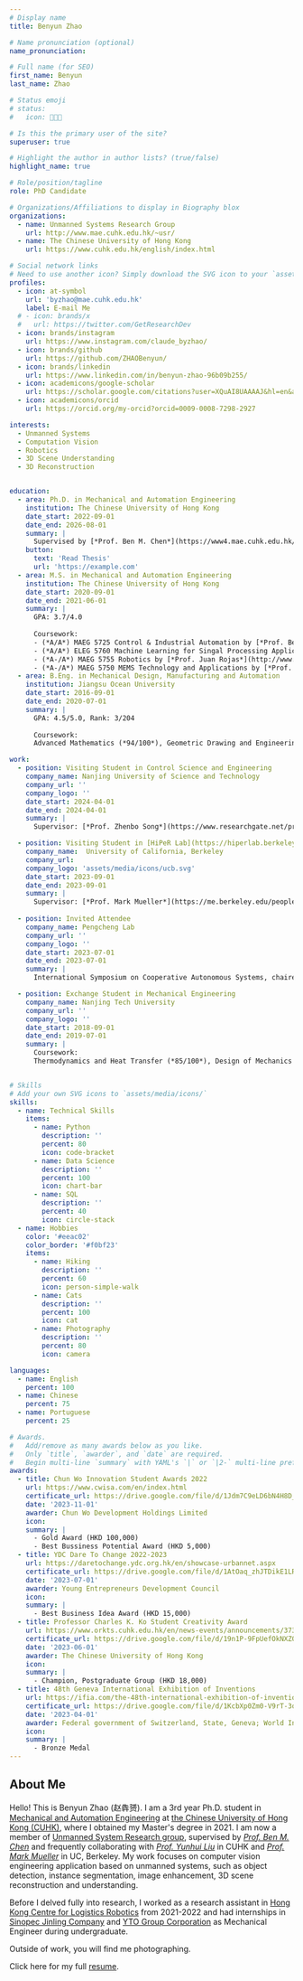 ```yaml
---
# Display name
title: Benyun Zhao

# Name pronunciation (optional)
name_pronunciation:

# Full name (for SEO)
first_name: Benyun
last_name: Zhao

# Status emoji
# status:
#   icon: 👨🏻‍💻

# Is this the primary user of the site?
superuser: true

# Highlight the author in author lists? (true/false)
highlight_name: true

# Role/position/tagline
role: PhD Candidate

# Organizations/Affiliations to display in Biography blox
organizations:
  - name: Unmanned Systems Research Group
    url: http://www.mae.cuhk.edu.hk/~usr/
  - name: The Chinese University of Hong Kong
    url: https://www.cuhk.edu.hk/english/index.html

# Social network links
# Need to use another icon? Simply download the SVG icon to your `assets/media/icons/` folder.
profiles:
  - icon: at-symbol
    url: 'byzhao@mae.cuhk.edu.hk'
    label: E-mail Me
  # - icon: brands/x
  #   url: https://twitter.com/GetResearchDev
  - icon: brands/instagram
    url: https://www.instagram.com/claude_byzhao/
  - icon: brands/github
    url: https://github.com/ZHAOBenyun/
  - icon: brands/linkedin
    url: https://www.linkedin.com/in/benyun-zhao-96b09b255/
  - icon: academicons/google-scholar
    url: https://scholar.google.com/citations?user=XQuAI8UAAAAJ&hl=en&authuser=1
  - icon: academicons/orcid
    url: https://orcid.org/my-orcid?orcid=0009-0008-7298-2927

interests:
  - Unmanned Systems
  - Computation Vision
  - Robotics
  - 3D Scene Understanding
  - 3D Reconstruction


education:
  - area: Ph.D. in Mechanical and Automation Engineering
    institution: The Chinese University of Hong Kong
    date_start: 2022-09-01
    date_end: 2026-08-01
    summary: |
      Supervised by [*Prof. Ben M. Chen*](https://www4.mae.cuhk.edu.hk/peoples/chen-benmei/). 
    button:
      text: 'Read Thesis'
      url: 'https://example.com'
  - area: M.S. in Mechanical and Automation Engineering
    institution: The Chinese University of Hong Kong
    date_start: 2020-09-01
    date_end: 2021-06-01
    summary: |
      GPA: 3.7/4.0
      
      Coursework:
      - (*A/A*) MAEG 5725 Control & Industrial Automation by [*Prof. Ben M. Chen*](https://www4.mae.cuhk.edu.hk/peoples/chen-benmei/) 
      - (*A/A*) ELEG 5760 Machine Learning for Singal Processing Applications by [*Prof. Hongsheng Li*](https://www.ee.cuhk.edu.hk/~hsli/) 
      - (*A-/A*) MAEG 5755 Robotics by [*Prof. Juan Rojas*](http://www.juanrojas.net/)
      - (*A-/A*) MAEG 5750 MEMS Technology and Applications by [*Prof. Li Zhang*](https://www4.mae.cuhk.edu.hk/peoples/zhang-li/) 
  - area: B.Eng. in Mechanical Design, Manufacturing and Automation
    institution: Jiangsu Ocean University
    date_start: 2016-09-01
    date_end: 2020-07-01
    summary: |
      GPA: 4.5/5.0, Rank: 3/204
      
      Coursework:
      Advanced Mathematics (*94/100*), Geometric Drawing and Engineering Graphics (*85/100*), Linear Algebra (*94/100*), Probability and Statistics (*91/100*), Principles of Mechanics (*88/100*), Electrotechnics and Electronics (*86/100*), Solidworks 3D Model Design (*95/100*), Engineer Training (*95/100*), Electrical Control of Machinery Tools and PLC (*85/100*), CAD and CAM (*95/100*), Insturial Robot (*88/100*), Professional English for Mechanical Engineering (*96/100*)

work:
  - position: Visiting Student in Control Science and Engineering
    company_name: Nanjing University of Science and Technology
    company_url: ''
    company_logo: ''
    date_start: 2024-04-01
    date_end: 2024-04-01
    summary: |
      Supervisor: [*Prof. Zhenbo Song*](https://www.researchgate.net/profile/Song-Zhenbo) and [*Prof. Jianfeng Lu*](http://202.119.85.163/open/TutorInfo.aspx?dsbh=Xn3GKidYcoyr!Qa1YK4RAQ==&yxsh=4iVdgPyuKTE=&zydm=fY2NaWnaNpk=)

  - position: Visiting Student in [HiPeR Lab](https://hiperlab.berkeley.edu/), Mechanical Engineering
    company_name:  University of California, Berkeley
    company_url: 
    company_logo: 'assets/media/icons/ucb.svg'
    date_start: 2023-09-01
    date_end: 2023-09-01
    summary: |
      Supervisor: [*Prof. Mark Mueller*](https://me.berkeley.edu/people/mark-w-mueller/)
  
  - position: Invited Attendee 
    company_name: Pengcheng Lab
    company_url: ''
    company_logo: ''
    date_start: 2023-07-01
    date_end: 2023-07-01
    summary: |
      International Symposium on Cooperative Autonomous Systems, chaired by [*Prof. Ben M. Chen*](https://www4.mae.cuhk.edu.hk/peoples/chen-benmei/), [*Prof. Jie Chen*](https://www.tongji.edu.cn/info/1136/21221.htm) and [*Prof. Hugh Liu*](https://www.flight.utias.utoronto.ca/fsc/index.php/team)

  - position: Exchange Student in Mechanical Engineering
    company_name: Nanjing Tech University
    company_url: ''
    company_logo: ''
    date_start: 2018-09-01
    date_end: 2019-07-01
    summary: |
      Coursework: 
      Thermodynamics and Heat Transfer (*85/100*), Design of Mechanics (*86/100*), Numerical Computation (*92/100*), Principles of Microcontrollers (*91/100*), Fundamentals of Control Eningeering (*85/100*), Hydraulic and Pneumatic Transmission (*89/100*), Numerical Control Technology (*88/100*), Finite Element Analysis (*94/100*), Design and Manufacture of Pressing Model (*95/100*)


# Skills
# Add your own SVG icons to `assets/media/icons/`
skills:
  - name: Technical Skills
    items:
      - name: Python
        description: ''
        percent: 80
        icon: code-bracket
      - name: Data Science
        description: ''
        percent: 100
        icon: chart-bar
      - name: SQL
        description: ''
        percent: 40
        icon: circle-stack
  - name: Hobbies
    color: '#eeac02'
    color_border: '#f0bf23'
    items:
      - name: Hiking
        description: ''
        percent: 60
        icon: person-simple-walk
      - name: Cats
        description: ''
        percent: 100
        icon: cat
      - name: Photography
        description: ''
        percent: 80
        icon: camera

languages:
  - name: English
    percent: 100
  - name: Chinese
    percent: 75
  - name: Portuguese
    percent: 25

# Awards.
#   Add/remove as many awards below as you like.
#   Only `title`, `awarder`, and `date` are required.
#   Begin multi-line `summary` with YAML's `|` or `|2-` multi-line prefix and indent 2 spaces below.
awards:
  - title: Chun Wo Innovation Student Awards 2022 
    url: https://www.cwisa.com/en/index.html
    certificate_url: https://drive.google.com/file/d/1Jdm7C9eLD6bN4H8D_IbftZbUtA_q4SwE/view?usp=sharing
    date: '2023-11-01'
    awarder: Chun Wo Development Holdings Limited
    icon: 
    summary: |
      - Gold Award (HKD 100,000)
      - Best Bussiness Potential Award (HKD 5,000)
  - title: YDC Dare To Change 2022-2023
    url: https://daretochange.ydc.org.hk/en/showcase-urbannet.aspx
    certificate_url: https://drive.google.com/file/d/1AtOaq_zhJTDikE1LRBMpLCt43vxQJfYg/view?usp=drive_link
    date: '2023-07-01'
    awarder: Young Entrepreneurs Development Council
    icon: 
    summary: |
      - Best Business Idea Award (HKD 15,000)
  - title: Professor Charles K. Ko Student Creativity Award 
    url: https://www.orkts.cuhk.edu.hk/en/news-events/announcements/3735-event-highlight-professor-charles-k-kao-student-creativity-awards-pckksca-prize-presentation-ceremony-1-june-2023
    certificate_url: https://drive.google.com/file/d/19n1P-9FpUefOkNXZ0ksbrhB-FZIMtWGX/view?usp=drive_link
    date: '2023-06-01'
    awarder: The Chinese University of Hong Kong
    icon: 
    summary: |
      - Champion, Postgraduate Group (HKD 18,000)
  - title: 48th Geneva International Exhibition of Inventions 
    url: https://ifia.com/the-48th-international-exhibition-of-inventions-in-geneva-was-held-with-success/
    certificate_url: https://drive.google.com/file/d/1KcbXp0Zm0-V9rT-3qytHy38phAUzHvuy/view?usp=sharing
    date: '2023-04-01'
    awarder: Federal government of Switzerland, State, Geneva; World Intellectual Property Organization; International Federation of Inventor’s Association
    icon: 
    summary: |
      - Bronze Medal
---
```


## About Me

Hello! This is Benyun Zhao (赵犇赟). I am a 3rd year Ph.D. student in [Mechanical and Automation Engineering](https://www4.mae.cuhk.edu.hk/) at [the Chinese University of Hong Kong (CUHK)](https://www.cuhk.edu.hk/english/index.html), where I obtained my Master's degree in 2021. I am now a member of [Unmanned System Research group](http://www.mae.cuhk.edu.hk/~usr/), supervised by [*Prof. Ben M. Chen*](https://www4.mae.cuhk.edu.hk/peoples/chen-benmei/) and frequently collaborating with [*Prof. Yunhui Liu*](https://www4.mae.cuhk.edu.hk/peoples/liu-yun-hui/) in CUHK and [*Prof. Mark Mueller*](https://me.berkeley.edu/people/mark-w-mueller/) in UC, Berkeley. My work focuses on computer vision engineering application based on unmanned systems, such as object detection, instance segmentation, image enhancement, 3D scene reconstruction and understanding.

Before I delved fully into research, I worked as a research assistant in [Hong Kong Centre for Logistics Robotics](https://www.hkclr.hk/) from 2021-2022 and had internships in [Sinopec Jinling Company](http://jlpec.sinopec.com/jlpec/) and [YTO Group Corporation](http://en.first-tractor.com.cn/#) as Mechanical Engineer during undergraduate.

Outside of work, you will find me photographing.

Click here for my full [resume](https://drive.google.com/file/d/1GDiKjFEzTa3S2a2nULWll4icZJ9xDbI2/view?usp=drive_link).